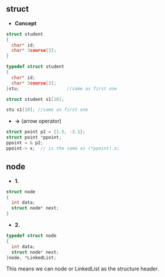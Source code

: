## struct
- **Concept**
``` c
struct student
{
  char* id;
  char* 3course[3];
}

typedef struct student
{
  char* id;
  char* 3course[3];
}stu;                  //same as first one

struct student s1[10];

stu s1[10]; //same as first one
```
- **->** (arrow operator)
```c
struct point p2 = {1.5, -3.1};
struct point *ppoint;
ppoint = & p2;
ppoint-> x;  // is the same as (*ppoint).x;
```


## node
- **1.**
``` c
struct node
{
  int data;
  struct node* next;
}
```
- **2.**
``` c
typedef struct node
{
  int data;
  struct node* next;
}node, *LinkedList;
```
This means we can node or LinkedList as the structure header.
  
